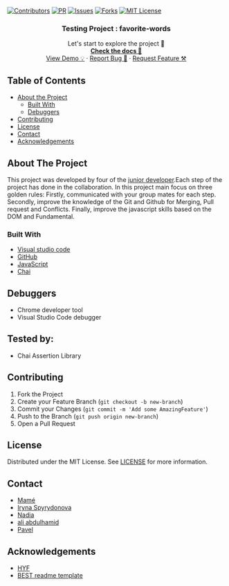 [![Contributors][contributors-shield]][contributors-url]
[![PR][pr-shield]][pr-url]
[![Issues][issues-shield]][issues-url]
[![Forks][forks-shield]][forks-url]
[![MIT License][license-shield]][license-url]

  <h3 align="center">Testing Project : favorite-words</h3>

  <p align="center">
    Let's start to explore the project 🚀 
    <br />
    <a href="https://github.com/mametur/LocalStorage-and-Event-Delegation"><strong>Check the docs 📄</strong></a>
    <br />
    <a href="https://mametur.github.io/state-project-js-quiz/">View Demo 💡</a>
    ·
    <a href="https://github.com/mametur/state-project-js-quiz/issues">Report Bug 🐞</a>
    ·
    <a href="https://github.com/mametur/state-project-js-quiz/pulls">Request Feature ⚒</a>
  </p>
</p>

## Table of Contents

- [About the Project](#about-the-project)
  - [Built With](#built-with)
  - [Debuggers](#debuggers)
- [Contributing](#contributing)
- [License](#license)
- [Contact](#contact)
- [Acknowledgements](#acknowledgements)

## About The Project

This project was developed by four of the [junior developer](#contact).Each step of the project has done in the collaboration. In this project main focus on three golden rules: Firstly, communicated with your group mates for each step. Secondly, improve the knowledge of the Git and Github for Merging, Pull request and Conflicts. Finally, improve  the javascript skills based on the DOM and Fundamental.


### Built With

- [Visual studio code](https://code.visualstudio.com/)
- [GitHub](https://github.com)
- [JavaScript](https://www.javascript.com/)
- [Chai](https://www.chaijs.com/)


## Debuggers

- Chrome developer tool
- Visual Studio Code debugger


## Tested by:

- Chai Assertion Library

## Contributing

1. Fork the Project
2. Create your Feature Branch (`git checkout -b new-branch`)
3. Commit your Changes (`git commit -m 'Add some AmazingFeature'`)
4. Push to the Branch (`git push origin new-branch`)
5. Open a Pull Request

<!-- LICENSE -->

## License

Distributed under the MIT License. See [LICENSE](https://github.com/mametur/LocalStorage-and-Event-Delegation/blob/master/LICENSE) for more information.

<!-- CONTACT -->

## Contact

- [Mamé](https://github.com/mametur)
- [Iryna Spyrydonova](https://github.com/IrynaSpyrydonova?tab=repositories)
- [Nadia](https://github.com/ms-np?tab=repositories)
- [ali abdulhamid](https://github.com/ali1996-sy?tab=repositories)
- [Pavel](https://github.com/pavelbidenko2018?tab=repositories)

<!-- ACKNOWLEDGEMENTS -->

## Acknowledgements

- [HYF](https://hackyourfuture.be/)
- [BEST readme template](https://github.com/othneildrew/Best-README-Template/blob/master/README.md)

<!-- MARKDOWN LINKS & IMAGES -->
<!-- https://www.markdownguide.org/basic-syntax/#reference-style-links -->

[contributors-shield]: https://img.shields.io/badge/5-Contributors%20-brightgreen
[contributors-url]: https://github.com/mametur/state-project-js-quiz/graphs/contributors
[forks-shield]: https://img.shields.io/badge/-Forks-blue
[forks-url]: https://github.com/mametur/state-project-js-quiz/network
[issues-shield]: https://img.shields.io/badge/-ISSUES-green
[issues-url]: https://github.com/mametur/state-project-js-quiz/issues
[pr-shield]: https://img.shields.io/badge/-Pull%20Requests%20-blue
[pr-url]: https://github.com/mametur/state-project-js-quiz/pulls
[license-shield]: https://img.shields.io/badge/-LICENSE-brightgreen
[license-url]: https://github.com/mametur/state-project-js-quiz/blob/master/LICENSE
[linkedin-shield]: https://img.shields.io/badge/-LinkedIn-black.svg?style=flat-square&logo=linkedin&colorB=555
